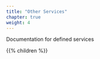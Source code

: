 ```yaml
---
title: "Other Services"
chapter: true
weight: 4
---
```


Documentation for defined services

{{% children %}}
